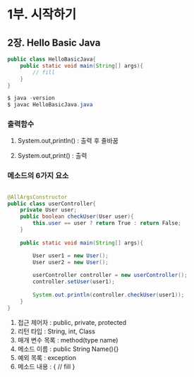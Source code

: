 # 1부. 시작하기

##   2장. Hello Basic Java

```java
public class HelloBasicJava{
    public static void main(String[] args){
        // fill
    }
}

$ java -version
$ javac HelloBasicJava.java
```
### 출력함수

1. System.out,println() : 출력 후 줄바꿈

2. System.out,print() : 출력

### 메소드의 6가지 요소
```java

@AllArgsConstructor
public class userController{
    private User user;
    public boolean checkUser(User user){
        this.user == user ? return True : return False;
    }
    
    public static void main(String[] args){

        User user1 = new User();
        User user2 = new User();
        
        userController controller = new userController();
        controller.setUser(user1);
                
        System.out.println(controller.checkUser(user1));
    }
}
```
1. 접근 제어자 : public, private, protected
2. 리턴 타입 : String, int, Class
3. 매개 변수 목록 : method(type name)
4. 메소드 이름 : public String Name(){}
5. 예외 목록 : exception
6. 메소드 내용 : { // fill }